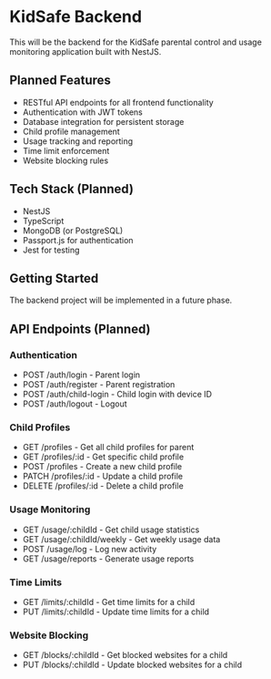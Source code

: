 # KidSafe Backend

This will be the backend for the KidSafe parental control and usage monitoring application built with NestJS.

## Planned Features

- RESTful API endpoints for all frontend functionality
- Authentication with JWT tokens
- Database integration for persistent storage
- Child profile management
- Usage tracking and reporting
- Time limit enforcement
- Website blocking rules

## Tech Stack (Planned)

- NestJS
- TypeScript
- MongoDB (or PostgreSQL)
- Passport.js for authentication
- Jest for testing

## Getting Started

The backend project will be implemented in a future phase.

## API Endpoints (Planned)

### Authentication
- POST /auth/login - Parent login
- POST /auth/register - Parent registration
- POST /auth/child-login - Child login with device ID
- POST /auth/logout - Logout

### Child Profiles
- GET /profiles - Get all child profiles for parent
- GET /profiles/:id - Get specific child profile
- POST /profiles - Create a new child profile
- PATCH /profiles/:id - Update a child profile
- DELETE /profiles/:id - Delete a child profile

### Usage Monitoring
- GET /usage/:childId - Get child usage statistics
- GET /usage/:childId/weekly - Get weekly usage data
- POST /usage/log - Log new activity
- GET /usage/reports - Generate usage reports

### Time Limits
- GET /limits/:childId - Get time limits for a child
- PUT /limits/:childId - Update time limits for a child

### Website Blocking
- GET /blocks/:childId - Get blocked websites for a child
- PUT /blocks/:childId - Update blocked websites for a child 